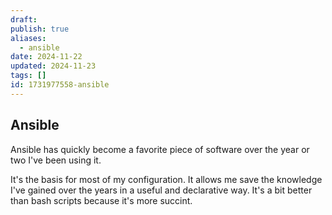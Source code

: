 ```yaml
---
draft: 
publish: true
aliases:
  - ansible
date: 2024-11-22
updated: 2024-11-23
tags: []
id: 1731977558-ansible
---
```


## Ansible

Ansible has quickly become a favorite piece of software over the year or two I've been using it.

It's the basis for most of my configuration. It allows me save the knowledge I've gained over the years in a useful and declarative way. It's a bit better than bash scripts because it's more succint.
